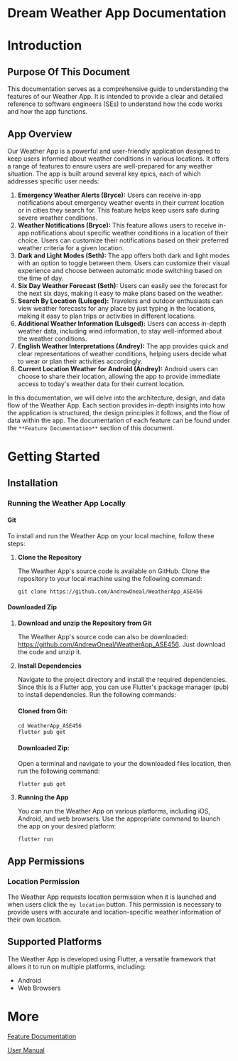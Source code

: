 # Dream Weather App Documentation
# Introduction

## Purpose Of This Document

This documentation serves as a comprehensive guide to understanding the features of our Weather App. It is intended to provide a clear and detailed reference to software engineers (SEs) to understand how the code works and how the app functions.

## App Overview

Our Weather App is a powerful and user-friendly application designed to keep users informed about weather conditions in various locations. It offers a range of features to ensure users are well-prepared for any weather situation. The app is built around several key epics, each of which addresses specific user needs:

1. **Emergency Weather Alerts (Bryce):** Users can receive in-app notifications about emergency weather events in their current location or in cities they search for. This feature helps keep users safe during severe weather conditions.
2. **Weather Notifications (Bryce):** This feature allows users to receive in-app notifications about specific weather conditions in a location of their choice. Users can customize their notifications based on their preferred weather criteria for a given location.
3. **Dark and Light Modes (Seth):** The app offers both dark and light modes with an option to toggle between them. Users can customize their visual experience and choose between automatic mode switching based on the time of day.
4. **Six Day Weather Forecast (Seth):** Users can easily see the forecast for the next six days, making it easy to make plans based on the weather.
5. **Search By Location (Lulsged):** Travelers and outdoor enthusiasts can view weather forecasts for any place by just typing in the locations, making it easy to plan trips or activities in different locations.
6. **Additional Weather Information (Lulsged):** Users can access in-depth weather data, including wind information, to stay well-informed about the weather conditions.
7. **English Weather Interpretations (Andrey):** The app provides quick and clear representations of weather conditions, helping users decide what to wear or plan their activities accordingly.
8. **Current Location Weather for Android (Andrey):** Android users can choose to share their location, allowing the app to provide immediate access to today's weather data for their current location.

In this documentation, we will delve into the architecture, design, and data flow of the Weather App. Each section provides in-depth insights into how the application is structured, the design principles it follows, and the flow of data within the app. The documentation of each feature can be found under the `**Feature Documentation**` section of this document. 

# Getting Started

## Installation

### Running the Weather App Locally

#### Git

To install and run the Weather App on your local machine, follow these steps:

1. **Clone the Repository**
    
    The Weather App's source code is available on GitHub. Clone the repository to your local machine using the following command:
    
    ```
    git clone https://github.com/AndrewOneal/WeatherApp_ASE456
    ```

#### Downloaded Zip

1. **Download and unzip the Repository from Git**

   The Weather App's source code can also be downloaded: https://github.com/AndrewOneal/WeatherApp_ASE456. Just download the code and unzip it.
    
3. **Install Dependencies**
    
    Navigate to the project directory and install the required dependencies. Since this is a Flutter app, you can use Flutter's package manager (pub) to install dependencies. Run the following commands:

   #### Cloned from Git:
    
    ```
    cd WeatherApp_ASE456
    flutter pub get
    ```

   #### Downloaded Zip:

   Open a terminal and navigate to your the downloaded files location, then run the following command:

    ```
    flutter pub get
    ```
   
    
5. **Running the App**
    
    You can run the Weather App on various platforms, including iOS, Android, and web browsers. Use the appropriate command to launch the app on your desired platform:
    
    ```
    flutter run
    ```
    

## App Permissions

### Location Permission

The Weather App requests location permission when it is launched and when users click the `my location` button. This permission is necessary to provide users with accurate and location-specific weather information of their own location. 

## Supported Platforms

The Weather App is developed using Flutter, a versatile framework that allows it to run on multiple platforms, including:

- Android
- Web Browsers

# More

[Feature Documentation](https://github.com/AndrewOneal/WeatherApp_ASE456/tree/main/documentation)

[User Manual](https://github.com/AndrewOneal/WeatherApp_ASE456/tree/main/documentation)
